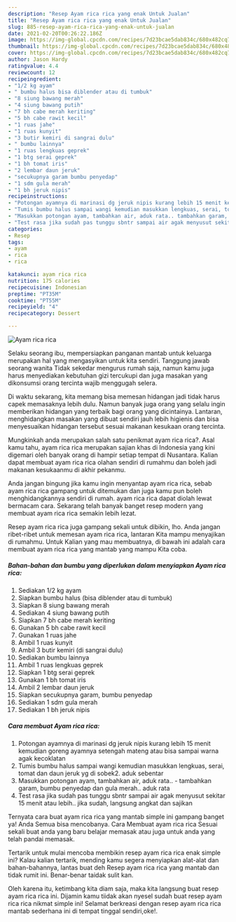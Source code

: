```yaml
---
description: "Resep Ayam rica rica yang enak Untuk Jualan"
title: "Resep Ayam rica rica yang enak Untuk Jualan"
slug: 885-resep-ayam-rica-rica-yang-enak-untuk-jualan
date: 2021-02-20T00:26:22.186Z
image: https://img-global.cpcdn.com/recipes/7d23bcae5dab834c/680x482cq70/ayam-rica-rica-foto-resep-utama.jpg
thumbnail: https://img-global.cpcdn.com/recipes/7d23bcae5dab834c/680x482cq70/ayam-rica-rica-foto-resep-utama.jpg
cover: https://img-global.cpcdn.com/recipes/7d23bcae5dab834c/680x482cq70/ayam-rica-rica-foto-resep-utama.jpg
author: Jason Hardy
ratingvalue: 4.4
reviewcount: 12
recipeingredient:
- "1/2 kg ayam"
- " bumbu halus bisa diblender atau di tumbuk"
- "8 siung bawang merah"
- "4 siung bawang putih"
- "7 bh cabe merah keriting"
- "5 bh cabe rawit kecil"
- "1 ruas jahe"
- "1 ruas kunyit"
- "3 butir kemiri di sangrai dulu"
- " bumbu lainnya"
- "1 ruas lengkuas geprek"
- "1 btg serai geprek"
- "1 bh tomat iris"
- "2 lembar daun jeruk"
- "secukupnya garam bumbu penyedap"
- "1 sdm gula merah"
- "1 bh jeruk nipis"
recipeinstructions:
- "Potongan ayamnya di marinasi dg jeruk nipis kurang lebih 15 menit kemudian goreng ayamnya setengah mateng atau bisa sampai warna agak kecoklatan"
- "Tumis bumbu halus sampai wangi kemudian masukkan lengkuas, serai, tomat dan daun jeruk yg di sobek2. aduk sebentar"
- "Masukkan potongan ayam, tambahkan air, aduk rata.. tambahkan garam, bumbu penyedap dan gula merah.. aduk rata"
- "Test rasa jika sudah pas tunggu sbntr sampai air agak menyusut sekitar 15 menit atau lebih.. jika sudah, langsung angkat dan sajikan"
categories:
- Resep
tags:
- ayam
- rica
- rica

katakunci: ayam rica rica 
nutrition: 175 calories
recipecuisine: Indonesian
preptime: "PT35M"
cooktime: "PT55M"
recipeyield: "4"
recipecategory: Dessert

---
```



![Ayam rica rica](https://img-global.cpcdn.com/recipes/7d23bcae5dab834c/680x482cq70/ayam-rica-rica-foto-resep-utama.jpg)

Selaku seorang ibu, mempersiapkan panganan mantab untuk keluarga merupakan hal yang mengasyikan untuk kita sendiri. Tanggung jawab seorang  wanita Tidak sekedar mengurus rumah saja, namun kamu juga harus menyediakan kebutuhan gizi tercukupi dan juga masakan yang dikonsumsi orang tercinta wajib menggugah selera.

Di waktu  sekarang, kita memang bisa memesan hidangan jadi tidak harus capek memasaknya lebih dulu. Namun banyak juga orang yang selalu ingin memberikan hidangan yang terbaik bagi orang yang dicintainya. Lantaran, menghidangkan masakan yang dibuat sendiri jauh lebih higienis dan bisa menyesuaikan hidangan tersebut sesuai makanan kesukaan orang tercinta. 



Mungkinkah anda merupakan salah satu penikmat ayam rica rica?. Asal kamu tahu, ayam rica rica merupakan sajian khas di Indonesia yang kini digemari oleh banyak orang di hampir setiap tempat di Nusantara. Kalian dapat membuat ayam rica rica olahan sendiri di rumahmu dan boleh jadi makanan kesukaanmu di akhir pekanmu.

Anda jangan bingung jika kamu ingin menyantap ayam rica rica, sebab ayam rica rica gampang untuk ditemukan dan juga kamu pun boleh menghidangkannya sendiri di rumah. ayam rica rica dapat diolah lewat bermacam cara. Sekarang telah banyak banget resep modern yang membuat ayam rica rica semakin lebih lezat.

Resep ayam rica rica juga gampang sekali untuk dibikin, lho. Anda jangan ribet-ribet untuk memesan ayam rica rica, lantaran Kita mampu menyajikan di rumahmu. Untuk Kalian yang mau membuatnya, di bawah ini adalah cara membuat ayam rica rica yang mantab yang mampu Kita coba.

<!--inarticleads1-->

##### Bahan-bahan dan bumbu yang diperlukan dalam menyiapkan Ayam rica rica:

1. Sediakan 1/2 kg ayam
1. Siapkan  bumbu halus (bisa diblender atau di tumbuk)
1. Siapkan 8 siung bawang merah
1. Sediakan 4 siung bawang putih
1. Siapkan 7 bh cabe merah keriting
1. Gunakan 5 bh cabe rawit kecil
1. Gunakan 1 ruas jahe
1. Ambil 1 ruas kunyit
1. Ambil 3 butir kemiri (di sangrai dulu)
1. Sediakan  bumbu lainnya
1. Ambil 1 ruas lengkuas geprek
1. Siapkan 1 btg serai geprek
1. Gunakan 1 bh tomat iris
1. Ambil 2 lembar daun jeruk
1. Siapkan secukupnya garam, bumbu penyedap
1. Sediakan 1 sdm gula merah
1. Sediakan 1 bh jeruk nipis




<!--inarticleads2-->

##### Cara membuat Ayam rica rica:

1. Potongan ayamnya di marinasi dg jeruk nipis kurang lebih 15 menit kemudian goreng ayamnya setengah mateng atau bisa sampai warna agak kecoklatan
1. Tumis bumbu halus sampai wangi kemudian masukkan lengkuas, serai, tomat dan daun jeruk yg di sobek2. aduk sebentar
1. Masukkan potongan ayam, tambahkan air, aduk rata.. - tambahkan garam, bumbu penyedap dan gula merah.. aduk rata
1. Test rasa jika sudah pas tunggu sbntr sampai air agak menyusut sekitar 15 menit atau lebih.. jika sudah, langsung angkat dan sajikan




Ternyata cara buat ayam rica rica yang mantab simple ini gampang banget ya! Anda Semua bisa mencobanya. Cara Membuat ayam rica rica Sesuai sekali buat anda yang baru belajar memasak atau juga untuk anda yang telah pandai memasak.

Tertarik untuk mulai mencoba membikin resep ayam rica rica enak simple ini? Kalau kalian tertarik, mending kamu segera menyiapkan alat-alat dan bahan-bahannya, lantas buat deh Resep ayam rica rica yang mantab dan tidak rumit ini. Benar-benar taidak sulit kan. 

Oleh karena itu, ketimbang kita diam saja, maka kita langsung buat resep ayam rica rica ini. Dijamin kamu tiidak akan nyesel sudah buat resep ayam rica rica nikmat simple ini! Selamat berkreasi dengan resep ayam rica rica mantab sederhana ini di tempat tinggal sendiri,oke!.


